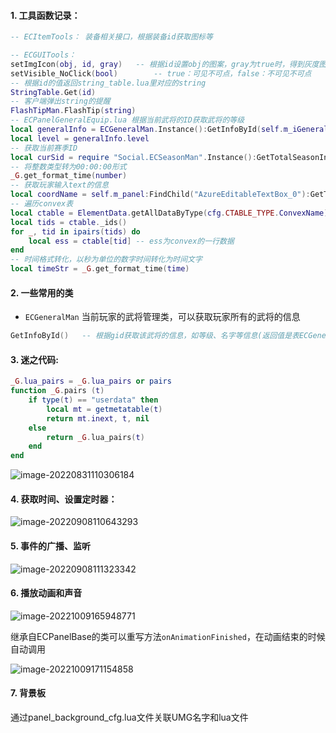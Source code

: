 #### 1. 工具函数记录：

```lua
-- ECItemTools：	装备相关接口，根据装备id获取图标等

-- ECGUITools：
setImgIcon(obj, id, gray)	-- 根据id设置obj的图案，gray为true时，得到灰度图
setVisible_NoClick(bool)		-- true：可见不可点，false：不可见不可点
-- 根据id的值返回string_table.lua里对应的string
StringTable.Get(id)
-- 客户端弹出string的提醒
FlashTipMan.FlashTip(string)		
-- ECPanelGeneralEquip.lua 根据当前武将的ID获取武将的等级
local generalInfo = ECGeneralMan.Instance():GetInfoById(self.m_iGeneralId)
local level = generalInfo.level
-- 获取当前赛季ID
local curSid = require "Social.ECSeasonMan".Instance():GetTotalSeasonIndex()
-- 将整数类型转为00:00:00形式
_G.get_format_time(number)
-- 获取玩家输入text的信息
local coordName = self.m_panel:FindChild("AzureEditableTextBox_0"):GetText()
-- 遍历convex表
local ctable = ElementData.getAllDataByType(cfg.CTABLE_TYPE.ConvexName)
local tids = ctable._ids()
for _, tid in ipairs(tids) do
    local ess = ctable[tid] -- ess为convex的一行数据
end
-- 时间格式转化，以秒为单位的数字时间转化为时间文字
local timeStr = _G.get_format_time(time)
```

#### 2. 一些常用的类

- `ECGeneralMan` 当前玩家的武将管理类，可以获取玩家所有的武将的信息

```lua
GetInfoById()	-- 根据gid获取该武将的信息，如等级、名字等信息(返回值是表ECGeneralCardData)
```



#### 3. 迷之代码:

```lua
_G.lua_pairs = _G.lua_pairs or pairs
function _G.pairs (t)
    if type(t) == "userdata" then
        local mt = getmetatable(t)
        return mt.inext, t, nil
    else
        return _G.lua_pairs(t)
    end
end	
```

<img src="C:\Users\Administrator\AppData\Roaming\Typora\typora-user-images\image-20220831110306184.png" alt="image-20220831110306184"  />

#### 4. 获取时间、设置定时器：

![image-20220908110643293](C:\Users\Administrator\AppData\Roaming\Typora\typora-user-images\image-20220908110643293.png)

#### 5. 事件的广播、监听

![image-20220908111323342](C:\Users\Administrator\AppData\Roaming\Typora\typora-user-images\image-20220908111323342.png)

#### 6. 播放动画和声音

![image-20221009165948771](C:\Users\Administrator\AppData\Roaming\Typora\typora-user-images\image-20221009165948771.png)

继承自ECPanelBase的类可以重写方法`onAnimationFinished`，在动画结束的时候自动调用

![image-20221009171154858](C:\Users\Administrator\AppData\Roaming\Typora\typora-user-images\image-20221009171154858.png)

#### 7. 背景板

通过panel_background_cfg.lua文件关联UMG名字和lua文件
